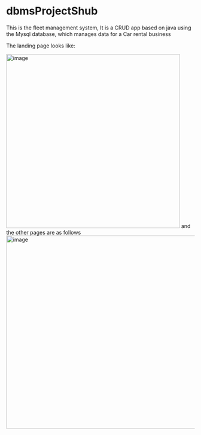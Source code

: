 # dbmsProjectShub

This is the fleet management system, It is a CRUD app based on java using the Mysql database, which manages data for a Car rental business 

The landing page looks like:

<img width="464" alt="image" src="https://user-images.githubusercontent.com/87226371/225352265-db6285a8-a586-49c6-b72c-211d7a745ec8.png">
 and the other pages  are as follows

<img width="515" alt="image" src="https://user-images.githubusercontent.com/87226371/225353041-6ce1d08c-69d8-4efd-882f-33c171b4c60d.png">
